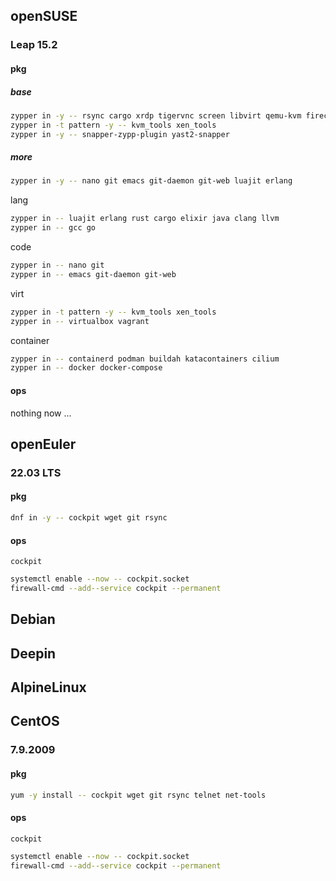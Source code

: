 


## openSUSE

### Leap 15.2

#### pkg

##### base

~~~ sh
zypper in -y -- rsync cargo xrdp tigervnc screen libvirt qemu-kvm firecracker neovim htop screenfetch neofetch suse-module-tools guestfs-tools
zypper in -t pattern -y -- kvm_tools xen_tools
zypper in -y -- snapper-zypp-plugin yast2-snapper
~~~

##### more

~~~ sh
zypper in -y -- nano git emacs git-daemon git-web luajit erlang
~~~

lang

~~~ sh
zypper in -- luajit erlang rust cargo elixir java clang llvm
zypper in -- gcc go
~~~

code

~~~ sh
zypper in -- nano git
zypper in -- emacs git-daemon git-web
~~~

virt

~~~ sh
zypper in -t pattern -y -- kvm_tools xen_tools
zypper in -- virtualbox vagrant
~~~

container

~~~ sh
zypper in -- containerd podman buildah katacontainers cilium
zypper in -- docker docker-compose
~~~

#### ops

nothing now ...

## openEuler

### 22.03 LTS

#### pkg

~~~ sh
dnf in -y -- cockpit wget git rsync
~~~

#### ops

`cockpit`

~~~ sh
systemctl enable --now -- cockpit.socket
firewall-cmd --add--service cockpit --permanent
~~~

## Debian

## Deepin

## AlpineLinux

## CentOS

### 7.9.2009

#### pkg

~~~ sh
yum -y install -- cockpit wget git rsync telnet net-tools
~~~

#### ops

`cockpit`

~~~ sh
systemctl enable --now -- cockpit.socket
firewall-cmd --add--service cockpit --permanent
~~~


